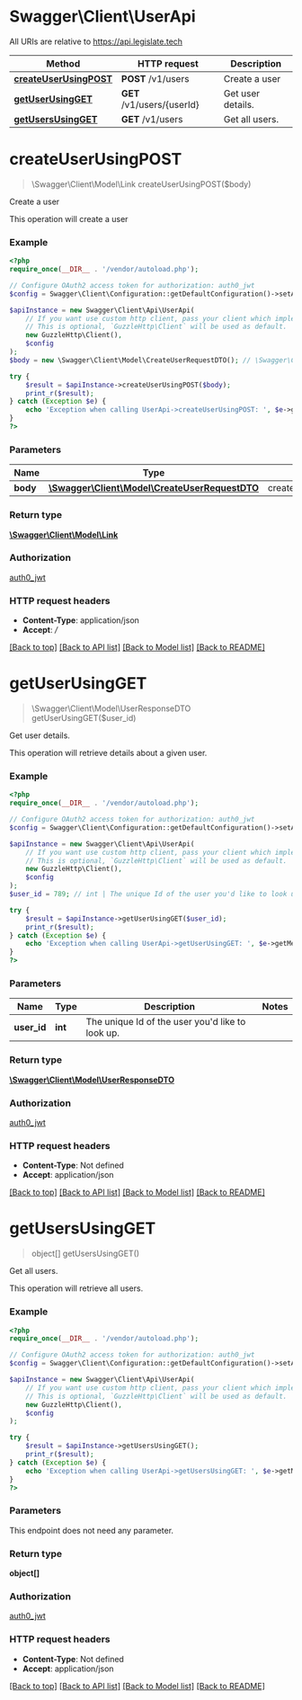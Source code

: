 # Swagger\Client\UserApi

All URIs are relative to https://api.legislate.tech

Method | HTTP request | Description
------------- | ------------- | -------------
[**createUserUsingPOST**](UserApi.md#createuserusingpost) | **POST** /v1/users | Create a user
[**getUserUsingGET**](UserApi.md#getuserusingget) | **GET** /v1/users/{userId} | Get user details.
[**getUsersUsingGET**](UserApi.md#getusersusingget) | **GET** /v1/users | Get all users.

# **createUserUsingPOST**
> \Swagger\Client\Model\Link createUserUsingPOST($body)

Create a user

This operation will create a user

### Example
```php
<?php
require_once(__DIR__ . '/vendor/autoload.php');

// Configure OAuth2 access token for authorization: auth0_jwt
$config = Swagger\Client\Configuration::getDefaultConfiguration()->setAccessToken('YOUR_ACCESS_TOKEN');

$apiInstance = new Swagger\Client\Api\UserApi(
    // If you want use custom http client, pass your client which implements `GuzzleHttp\ClientInterface`.
    // This is optional, `GuzzleHttp\Client` will be used as default.
    new GuzzleHttp\Client(),
    $config
);
$body = new \Swagger\Client\Model\CreateUserRequestDTO(); // \Swagger\Client\Model\CreateUserRequestDTO | createUserRequestDTO

try {
    $result = $apiInstance->createUserUsingPOST($body);
    print_r($result);
} catch (Exception $e) {
    echo 'Exception when calling UserApi->createUserUsingPOST: ', $e->getMessage(), PHP_EOL;
}
?>
```

### Parameters

Name | Type | Description  | Notes
------------- | ------------- | ------------- | -------------
 **body** | [**\Swagger\Client\Model\CreateUserRequestDTO**](../Model/CreateUserRequestDTO.md)| createUserRequestDTO |

### Return type

[**\Swagger\Client\Model\Link**](../Model/Link.md)

### Authorization

[auth0_jwt](../../README.md#auth0_jwt)

### HTTP request headers

 - **Content-Type**: application/json
 - **Accept**: */*

[[Back to top]](#) [[Back to API list]](../../README.md#documentation-for-api-endpoints) [[Back to Model list]](../../README.md#documentation-for-models) [[Back to README]](../../README.md)

# **getUserUsingGET**
> \Swagger\Client\Model\UserResponseDTO getUserUsingGET($user_id)

Get user details.

This operation will retrieve details about a given user.

### Example
```php
<?php
require_once(__DIR__ . '/vendor/autoload.php');

// Configure OAuth2 access token for authorization: auth0_jwt
$config = Swagger\Client\Configuration::getDefaultConfiguration()->setAccessToken('YOUR_ACCESS_TOKEN');

$apiInstance = new Swagger\Client\Api\UserApi(
    // If you want use custom http client, pass your client which implements `GuzzleHttp\ClientInterface`.
    // This is optional, `GuzzleHttp\Client` will be used as default.
    new GuzzleHttp\Client(),
    $config
);
$user_id = 789; // int | The unique Id of the user you'd like to look up.

try {
    $result = $apiInstance->getUserUsingGET($user_id);
    print_r($result);
} catch (Exception $e) {
    echo 'Exception when calling UserApi->getUserUsingGET: ', $e->getMessage(), PHP_EOL;
}
?>
```

### Parameters

Name | Type | Description  | Notes
------------- | ------------- | ------------- | -------------
 **user_id** | **int**| The unique Id of the user you&#x27;d like to look up. |

### Return type

[**\Swagger\Client\Model\UserResponseDTO**](../Model/UserResponseDTO.md)

### Authorization

[auth0_jwt](../../README.md#auth0_jwt)

### HTTP request headers

 - **Content-Type**: Not defined
 - **Accept**: application/json

[[Back to top]](#) [[Back to API list]](../../README.md#documentation-for-api-endpoints) [[Back to Model list]](../../README.md#documentation-for-models) [[Back to README]](../../README.md)

# **getUsersUsingGET**
> object[] getUsersUsingGET()

Get all users.

This operation will retrieve all users.

### Example
```php
<?php
require_once(__DIR__ . '/vendor/autoload.php');

// Configure OAuth2 access token for authorization: auth0_jwt
$config = Swagger\Client\Configuration::getDefaultConfiguration()->setAccessToken('YOUR_ACCESS_TOKEN');

$apiInstance = new Swagger\Client\Api\UserApi(
    // If you want use custom http client, pass your client which implements `GuzzleHttp\ClientInterface`.
    // This is optional, `GuzzleHttp\Client` will be used as default.
    new GuzzleHttp\Client(),
    $config
);

try {
    $result = $apiInstance->getUsersUsingGET();
    print_r($result);
} catch (Exception $e) {
    echo 'Exception when calling UserApi->getUsersUsingGET: ', $e->getMessage(), PHP_EOL;
}
?>
```

### Parameters
This endpoint does not need any parameter.

### Return type

**object[]**

### Authorization

[auth0_jwt](../../README.md#auth0_jwt)

### HTTP request headers

 - **Content-Type**: Not defined
 - **Accept**: application/json

[[Back to top]](#) [[Back to API list]](../../README.md#documentation-for-api-endpoints) [[Back to Model list]](../../README.md#documentation-for-models) [[Back to README]](../../README.md)

